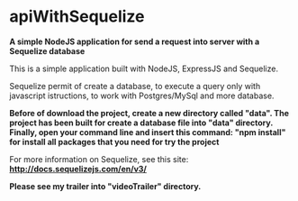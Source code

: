 # apiWithSequelize
**A simple NodeJS application for send a request into server with a Sequelize database**

This is a simple application built with NodeJS, ExpressJS and Sequelize.

Sequelize permit of create a database, to execute a query only with javascript istructions, to work with Postgres/MySql and more database.

**Before of download the project, create a new directory called "data". The project has been built for create a database file into "data" directory. Finally, open your command line and insert this command: "npm install" for install all packages that you need for try the project**

For more information on Sequelize, see this site: **http://docs.sequelizejs.com/en/v3/**

**Please see my trailer into "videoTrailer" directory.**
